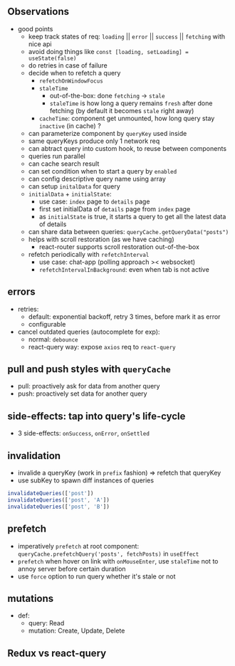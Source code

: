 ## Observations
- good points
  - keep track states of req: `loading` || `error` || `success` || `fetching` with nice api
  - avoid doing things like `const [loading, setLoading] = useState(false)`
  - do retries in case of failure
  - decide when to refetch a query
    - `refetchOnWindowFocus`
    - `staleTime`
      - out-of-the-box: done `fetching` -> `stale`
      - `staleTime` is how long a query remains `fresh` after done fetching (by default it becomes `stale` right away)
    - `cacheTime`: component get unmounted, how long query stay `inactive` (in cache) ?
  - can parameterize component by `queryKey` used inside
  - same queryKeys produce only 1 network req
  - can abtract query into custom hook, to reuse between components
  - queries run parallel
  - can cache search result
  - can set condition when to start a query by `enabled`
  - can config descriptive query name using array
  - can setup `initalData` for query
  - `initialData` + `initialState`:
    - use case: `index` page to `details` page
    - first set initialData of `details` page from `index` page
    - as `initialState` is true, it starts a query to get all the latest data of details
  - can share data between queries: `queryCache.getQueryData("posts")`
  - helps with scroll restoration (as we have caching)
    - react-router supports scroll restoration out-of-the-box
  - refetch periodically with `refetchInterval`
    - use case: chat-app (polling approach >< websocket)
    - `refetchIntervalInBackground`: even when tab is not active
## errors
- retries:
  - default: exponential backoff, retry 3 times, before mark it as error
  - configurable
- cancel outdated queries (autocomplete for exp):
  - normal: `debounce`
  - react-query way: expose `axios` req to `react-query`

## pull and push styles with `queryCache`
- pull: proactively ask for data from another query
- push: proactively set data for another query

## side-effects: tap into query's life-cycle
- 3 side-effects: `onSuccess`, `onError`, `onSettled`

## invalidation
- invalide a queryKey (work in `prefix` fashion) => refetch that queryKey
- use subKey to spawn diff instances of queries
```js
invalidateQueries(['post'])
invalidateQueries(['post', 'A'])
invalidateQueries(['post', 'B'])
```

## prefetch
- imperatively `prefetch` at root component: `queryCache.prefetchQuery('posts', fetchPosts)` in `useEffect`
- `prefetch` when hover on link with `onMouseEnter`, use `staleTime` not to annoy server before certain duration
- use `force` option to run query whether it's stale or not

## mutations
- def:
  - query: Read
  - mutation: Create, Update, Delete

## Redux vs react-query